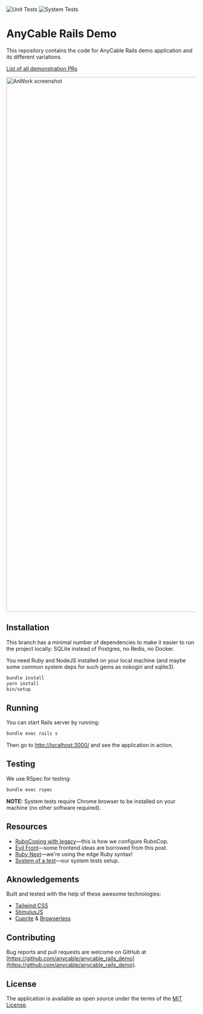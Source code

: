 ![Unit Tests](https://github.com/anycable/anycable_rails_demo/workflows/Unit%20Tests/badge.svg)
![System Tests](https://github.com/anycable/anycable_rails_demo/workflows/System%20Tests/badge.svg)

# AnyCable Rails Demo

This repository contains the code for AnyCable Rails demo application and its different variations.

[List of all demonstration PRs](https://github.com/anycable/anycable_rails_demo/pulls?q=is%3Apr++label%3Ademo+)

<img align="center" width="1416"
     title="AnWork screenshot" src="./public/demo.png">

## Installation

This branch has a minimal number of dependencies to make it easier to run the project locally: SQLite instead of Postgres, no Redis, no Docker.

You need Ruby and NodeJS installed on your local machine (and maybe some common system deps for such gems as nokogiri and sqlite3).

```sh
bundle install
yarn install
bin/setup
```

## Running

You can start Rails server by running:

```sh
bundle exec rails s
```

Then go to [http://localhost:3000/](http://localhost:3000/) and see the application in action.

## Testing

We use RSpec for testing:

```sh
bundle exec rspec
```

**NOTE:** System tests require Chrome browser to be installed on your machine (no other software required).

## Resources

- [RuboCoping with legacy](https://evilmartians.com/chronicles/rubocoping-with-legacy-bring-your-ruby-code-up-to-standard)—this is how we configure RuboCop.
- [Evil Front](https://evilmartians.com/chronicles/evil-front-part-3)—some frontend ideas are borrowed from this post.
- [Ruby Next](https://evilmartians.com/chronicles/ruby-next-make-all-rubies-quack-alike)—we're using the edge Ruby syntax!
- [System of a test](https://evilmartians.com/chronicles/system-of-a-test-setting-up-end-to-end-rails-testing)—our system tests setup.

## Aknowledgements

Built and tested with the help of these awesome technologies:

- [Tailwind CSS](https://tailwindcss.com)
- [StimulusJS](https://stimulusjs.org)
- [Cuprite](https://github.com/rubycdp/cuprite) & [Browserless](https://www.browserless.io)

## Contributing

Bug reports and pull requests are welcome on GitHub at [https://github.com/anycable/anycable_rails_demo](https://github.com/anycable/anycable_rails_demo).

## License

The application is available as open source under the terms of the [MIT License](http://opensource.org/licenses/MIT).
